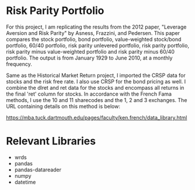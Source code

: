 # Risk Parity Portfolio

For this project, I am replicating the results from the 2012 paper, "Leverage Aversion and Risk Parity" by Asness, Frazzini, and Pedersen. This paper compares the stock portfolio, bond portfolio, value-weighted stock/bond portfolio, 60/40 portfolio, risk parity unlevered portfolio, risk parity portfolio, risk parity minus value-weighted portfolio and risk parity minus 60/40 portfolio. The output is from January 1929 to June 2010, at a monthly frequency.

Same as the Historical Market Return project, I imported the CRSP data for stocks and the risk free rate. I also use CRSP for the bond pricing as well. I combine the dlret and ret data for the stocks and encompass all returns in the final 'ret' column for stocks. In accordance with the French Fama methods, I use the 10 and 11 sharecodes and the 1, 2 and 3 exchanges. The URL containing details on this method is below:

https://mba.tuck.dartmouth.edu/pages/faculty/ken.french/data_library.html

# Relevant Libraries

* wrds
* pandas
* pandas-datareader
* numpy
* datetime
